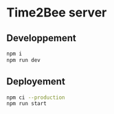# Time2Bee server

## Developpement

```sh
npm i
npm run dev
```

## Deployement

```sh
npm ci --production
npm run start
```
